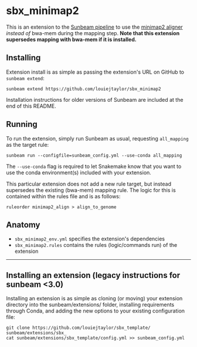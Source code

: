 # sbx_minimap2

This is an extension to the [Sunbeam pipeline](https://github.com/sunbeam-labs/sunbeam) to use the [minimap2 aligner](https://academic.oup.com/bioinformatics/article/34/18/3094/4994778) *instead of* bwa-mem during the mapping step. **Note that this extension supersedes mapping with bwa-mem if it is installed.**

## Installing

Extension install is as simple as passing the extension's URL on GitHub to `sunbeam extend`:

    sunbeam extend https://github.com/louiejtaylor/sbx_minimap2

Installation instructions for older versions of Sunbeam are included at the end of this README.

## Running

To run the extension, simply run Sunbeam as usual, requesting `all_mapping` as the target rule:

    sunbeam run --configfile=sunbeam_config.yml --use-conda all_mapping

The `--use-conda` flag is required to let Snakemake know that you want to use the conda environment(s) included with your extension.

This particular extension does not add a new rule target, but instead supersedes the existing (bwa-mem) mapping rule. The logic for this is contained within the rules file and is as follows:

    ruleorder minimap2_align > align_to_genome

## Anatomy

 - `sbx_minimap2_env.yml` specifies the extension's dependencies
 - `sbx_minimap2.rules` contains the rules (logic/commands run) of the extension

-------
    
## Installing an extension (legacy instructions for sunbeam <3.0)

Installing an extension is as simple as cloning (or moving) your extension directory into the sunbeam/extensions/ folder, installing requirements through Conda, and adding the new options to your existing configuration file: 

    git clone https://github.com/louiejtaylor/sbx_template/ sunbeam/extensions/sbx_
    cat sunbeam/extensions/sbx_template/config.yml >> sunbeam_config.yml


